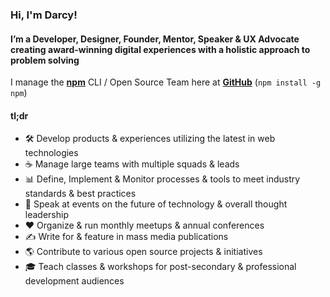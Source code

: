 ### Hi, I'm Darcy!

#### I’m a Developer, Designer, Founder, Mentor, Speaker & UX Advocate creating award-winning digital experiences with a holistic approach to problem solving

I manage the [**npm**](https://github.com/npm) CLI / Open Source Team here at [**GitHub**](https://github.com/github) (`npm install -g npm`)

#### tl;dr

* 🛠 Develop products & experiences utilizing the latest in web technologies
* ☕️ Manage large teams with multiple squads & leads
* 📊 Define, Implement & Monitor processes & tools to meet industry standards & best practices
* 🎤 Speak at events on the future of technology & overall thought leadership
* ❤️ Organize & run monthly meetups & annual conferences
* ✍️ Write for & feature in mass media publications
* 🌎 Contribute to various open source projects & initiatives
* 🎓 Teach classes & workshops for post-secondary & professional development audiences
